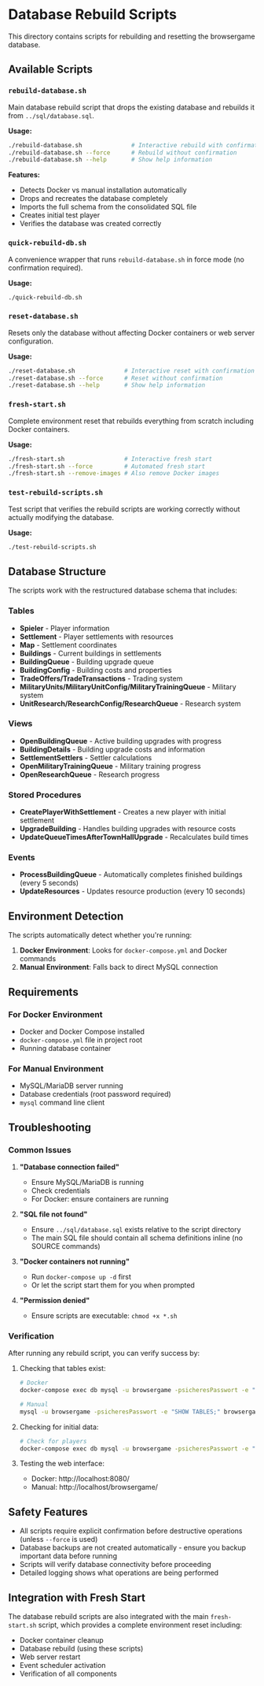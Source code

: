 # Database Rebuild Scripts

This directory contains scripts for rebuilding and resetting the browsergame database.

## Available Scripts

### `rebuild-database.sh`
Main database rebuild script that drops the existing database and rebuilds it from `../sql/database.sql`.

**Usage:**
```bash
./rebuild-database.sh              # Interactive rebuild with confirmation
./rebuild-database.sh --force      # Rebuild without confirmation
./rebuild-database.sh --help       # Show help information
```

**Features:**
- Detects Docker vs manual installation automatically
- Drops and recreates the database completely
- Imports the full schema from the consolidated SQL file
- Creates initial test player
- Verifies the database was created correctly

### `quick-rebuild-db.sh`
A convenience wrapper that runs `rebuild-database.sh` in force mode (no confirmation required).

**Usage:**
```bash
./quick-rebuild-db.sh
```

### `reset-database.sh`
Resets only the database without affecting Docker containers or web server configuration.

**Usage:**
```bash
./reset-database.sh              # Interactive reset with confirmation
./reset-database.sh --force      # Reset without confirmation
./reset-database.sh --help       # Show help information
```

### `fresh-start.sh`
Complete environment reset that rebuilds everything from scratch including Docker containers.

**Usage:**
```bash
./fresh-start.sh                 # Interactive fresh start
./fresh-start.sh --force         # Automated fresh start
./fresh-start.sh --remove-images # Also remove Docker images
```

### `test-rebuild-scripts.sh`
Test script that verifies the rebuild scripts are working correctly without actually modifying the database.

**Usage:**
```bash
./test-rebuild-scripts.sh
```

## Database Structure

The scripts work with the restructured database schema that includes:

### Tables
- **Spieler** - Player information
- **Settlement** - Player settlements with resources
- **Map** - Settlement coordinates
- **Buildings** - Current buildings in settlements
- **BuildingQueue** - Building upgrade queue
- **BuildingConfig** - Building costs and properties
- **TradeOffers/TradeTransactions** - Trading system
- **MilitaryUnits/MilitaryUnitConfig/MilitaryTrainingQueue** - Military system
- **UnitResearch/ResearchConfig/ResearchQueue** - Research system

### Views
- **OpenBuildingQueue** - Active building upgrades with progress
- **BuildingDetails** - Building upgrade costs and information
- **SettlementSettlers** - Settler calculations
- **OpenMilitaryTrainingQueue** - Military training progress
- **OpenResearchQueue** - Research progress

### Stored Procedures
- **CreatePlayerWithSettlement** - Creates a new player with initial settlement
- **UpgradeBuilding** - Handles building upgrades with resource costs
- **UpdateQueueTimesAfterTownHallUpgrade** - Recalculates build times

### Events
- **ProcessBuildingQueue** - Automatically completes finished buildings (every 5 seconds)
- **UpdateResources** - Updates resource production (every 10 seconds)

## Environment Detection

The scripts automatically detect whether you're running:

1. **Docker Environment**: Looks for `docker-compose.yml` and Docker commands
2. **Manual Environment**: Falls back to direct MySQL connection

## Requirements

### For Docker Environment
- Docker and Docker Compose installed
- `docker-compose.yml` file in project root
- Running database container

### For Manual Environment
- MySQL/MariaDB server running
- Database credentials (root password required)
- `mysql` command line client

## Troubleshooting

### Common Issues

1. **"Database connection failed"**
   - Ensure MySQL/MariaDB is running
   - Check credentials
   - For Docker: ensure containers are running

2. **"SQL file not found"**
   - Ensure `../sql/database.sql` exists relative to the script directory
   - The main SQL file should contain all schema definitions inline (no SOURCE commands)

3. **"Docker containers not running"**
   - Run `docker-compose up -d` first
   - Or let the script start them for you when prompted

4. **"Permission denied"**
   - Ensure scripts are executable: `chmod +x *.sh`

### Verification

After running any rebuild script, you can verify success by:

1. Checking that tables exist:
   ```bash
   # Docker
   docker-compose exec db mysql -u browsergame -psicheresPasswort -e "SHOW TABLES;" browsergame
   
   # Manual
   mysql -u browsergame -psicheresPasswort -e "SHOW TABLES;" browsergame
   ```

2. Checking for initial data:
   ```bash
   # Check for players
   docker-compose exec db mysql -u browsergame -psicheresPasswort -e "SELECT * FROM Spieler;" browsergame
   ```

3. Testing the web interface:
   - Docker: http://localhost:8080/
   - Manual: http://localhost/browsergame/

## Safety Features

- All scripts require explicit confirmation before destructive operations (unless `--force` is used)
- Database backups are not created automatically - ensure you backup important data before running
- Scripts will verify database connectivity before proceeding
- Detailed logging shows what operations are being performed

## Integration with Fresh Start

The database rebuild scripts are also integrated with the main `fresh-start.sh` script, which provides a complete environment reset including:

- Docker container cleanup
- Database rebuild (using these scripts)
- Web server restart
- Event scheduler activation
- Verification of all components